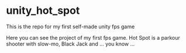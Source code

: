# unity_hot_spot
This is the repo for my first self-made unity fps game

Here you can see the project of my first fps game.
Hot Spot is a parkour shooter with slow-mo, Black Jack and ... you know ...
